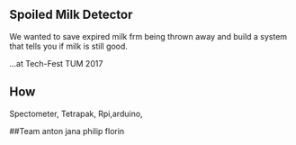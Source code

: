 ## Spoiled Milk Detector
We wanted to save expired milk frm being thrown away and build a system that tells you if milk is still good.

...at Tech-Fest TUM 2017

## How
Spectometer, Tetrapak, Rpi,arduino, 

##Team
anton jana philip florin